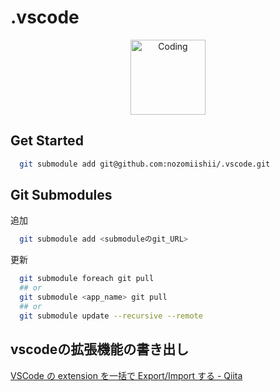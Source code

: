 # .vscode

<div align="center">
  <img src="https://media.giphy.com/media/SS8CV2rQdlYNLtBCiF/giphy.gif" alt="Coding" width="120"/>
</div>

## Get Started

```sh
  git submodule add git@github.com:nozomiishii/.vscode.git
```

## Git Submodules

追加

```sh
  git submodule add <submoduleのgit_URL>　
```

更新

```sh
  git submodule foreach git pull
  ## or
  git submodule <app_name> git pull
  ## or
  git submodule update --recursive --remote
```

## vscodeの拡張機能の書き出し

[VSCode の extension を一括で Export/Import する - Qiita](https://qiita.com/kent-u/items/0f6de3f7526a1ec7eb7e)
